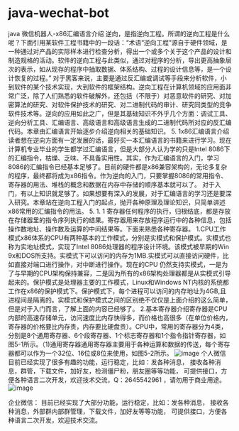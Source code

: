 # java-wechat-bot
java 微信机器人-x86汇编语言介绍
逆向，是指逆向工程。所谓的逆向工程是什么呢？下面引用某软件工程书籍中的一段话：“术语“逆向工程”源自于硬件领域，是一种通过对产品的实际样本进行检查分析，得出一个或多个关于这个产品的设计和制造规格的活动。软件的逆向工程与此类似，通过对程序的分析，导出更高抽象层次的表示，如从现存的程序中抽取数据、体系结构、过程的设计信息等，是一个设计恢复的过程。”
对于黑客来说，主要是通过反汇编或调试等手段来分析软件，小到软件的某个技术实现，大到软件的框架结构。逆向工程在计算机领域的应用面非常广泛，除了人们熟悉的软件破解外，还包括（不限于）对恶意软件的研究、对加密算法的研究、对软件保护技术的研究、对二进制代码的审计、研究同类型的竞争软件技术等。逆向的应用如此之广，但是其基础知识不外乎几个方面：调试工具、逆向分析工具、汇编语言、高级语言和高级语言生成的二进制代码所对应的反汇编代码。本章由汇编语言开始逐步介绍逆向相关的基础知识。
  5. 1x86汇编语言介绍
读者想在逆向方面有一定发展的话，最好买一本汇编语言的书籍来进行学习。现在计算机专业毕业的学生都学过汇编语言，但是大部分人认为学的只是Intel 8086下的汇编指令，枯燥、乏味、不具备实用性。其实，作为汇编语言的入门，学习8086的汇编指令已经基本足够了。目前的硬件都是x86兼容架构的，无论多复杂的程序，最终都将成为x86指令。作为逆向的入门，只要掌握8086的常用指令、寄存器的用法、堆栈的概念和数据在内存中存储的顺序基本就可以了。
对于入门，有以上知识就足够了。如果想要有深入的发展，对于汇编语言的学习还是要深入研究。本章站在逆向工程入门的起点，抛开各种原理及理论知识，只简单讲述x86常用的汇编指令的用法。
5. 1. 1 寄存器任何程序的执行，归根结底，都是存放在存储器里的指令序列执行的结果。寄存器用来存放程序运行中的各种信息，包括操作数地址、操作数及运算的中间结果等。下面来熟悉各种寄存器。
1.CPU工作模式x86体系的CPU有两种基本的工作模式，分别是实模式和保护模式。实模式也称为实地址模式，实现了Intel 8086处理器的程序设计环境。该模式被早期的Win 9x和DOS所支持。实模式下可以访问的内存为1MB.实模式可以直接访问硬件，比如直接对端口进行操作，对中断进行操作。现在的CPU 仍然支持实模式，一是为了与早期的CPU架构保持兼容，二是因为所有的x86架构处理器都是从实模式引导起来的。保护模式是处理器主要的工作模式，Linux和Windows NT内核的系统都工作在x86的保护模式下。保护模式下，每个进程可以访问的内存地址为4GB,且进程间是隔离的。实模式和保护模式之间的区别绝不仅仅是上面介绍的这么简单，但是对于入门而言，了解上面的内容已经够了。
2.基本寄存器介绍寄存器是CPU内部的高速存储单元，访问速度比内存快得多，而价格也高很多（在单位价格内，寄存器的价格要比内存贵，内存要比硬盘贵）。CPU中，常用的寄存器分为4类，分别是8个通用寄存器、6个段寄存器、1个标志寄存器和1个指令指针寄存器，如图5-1所示。（1)通用寄存器通用寄存器主要用于各种运算和数据的传送，每个寄存器都可以作为一个32位、16位或8位来使用，如图5-2所示。
![image](https://user-images.githubusercontent.com/73727649/198207087-d8e84d0e-6822-4680-9421-c2c42e8155f1.png)
个人微信
目前已经实现了很多有趣的功能，运行稳定，比如：发各种消息，
接收各种消息，群管，下载文件，加好友，检测僵尸粉，朋友圈等等功能，
可提供接口，方便各种语言二次开发，欢迎技术交流，Q：2645542961
，请勿用于商业用途。
![image](https://user-images.githubusercontent.com/73727649/198207288-cdaff9ea-3414-4c11-8271-4d018a1506f9.png)

企业微信：
目前已经实现了大部分功能，运行稳定，比如：发各种消息，
接收各种消息，外部群内部群管理，下载文件，加好友等等功能，
可提供接口，方便各种语言二次开发，欢迎技术交流。
